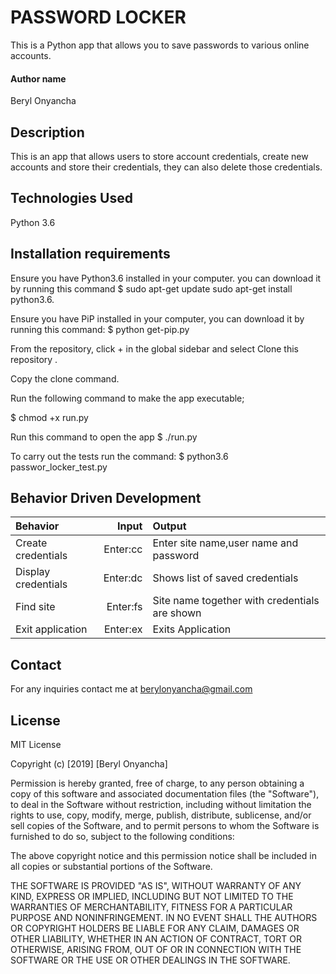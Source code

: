 # PASSWORD LOCKER
This is a Python app that allows you to save passwords to various online accounts.

#### Author name
Beryl Onyancha

## Description
This is an app that allows users to store account credentials, create new accounts and store their credentials, they can also delete those credentials.

## Technologies Used
Python 3.6

## Installation requirements
Ensure you have Python3.6 installed in your computer. you can download it by running this command
$ sudo apt-get update sudo apt-get install python3.6.

Ensure you have PiP installed in your computer, you can download it by running this command:
$ python get-pip.py

From the repository, click + in the global sidebar and select Clone this repository .

Copy the clone command.

Run the following command to make the app executable;

$ chmod +x run.py

Run this command to open the app
$ ./run.py

To carry out the tests run the command:
$ python3.6 passwor_locker_test.py



## Behavior Driven Development
|Behavior|Input|Output|
|:-------|-----:|:------|
|Create credentials| Enter:cc| Enter site name,user name and password |
|Display credentials| Enter:dc| Shows list of saved credentials |
|Find site| Enter:fs| Site name together with credentials are shown|
|Exit application|Enter:ex|Exits Application|


## Contact 
For any inquiries contact me at berylonyancha@gmail.com

## License
MIT License

Copyright (c) [2019] [Beryl Onyancha]

Permission is hereby granted, free of charge, to any person obtaining a copy of this software and associated documentation files (the "Software"), to deal in the Software without restriction, including without limitation the rights to use, copy, modify, merge, publish, distribute, sublicense, and/or sell copies of the Software, and to permit persons to whom the Software is furnished to do so, subject to the following conditions:

The above copyright notice and this permission notice shall be included in all copies or substantial portions of the Software.

THE SOFTWARE IS PROVIDED "AS IS", WITHOUT WARRANTY OF ANY KIND, EXPRESS OR IMPLIED, INCLUDING BUT NOT LIMITED TO THE WARRANTIES OF MERCHANTABILITY, FITNESS FOR A PARTICULAR PURPOSE AND NONINFRINGEMENT. IN NO EVENT SHALL THE AUTHORS OR COPYRIGHT HOLDERS BE LIABLE FOR ANY CLAIM, DAMAGES OR OTHER LIABILITY, WHETHER IN AN ACTION OF CONTRACT, TORT OR OTHERWISE, ARISING FROM, OUT OF OR IN CONNECTION WITH THE SOFTWARE OR THE USE OR OTHER DEALINGS IN THE SOFTWARE.
